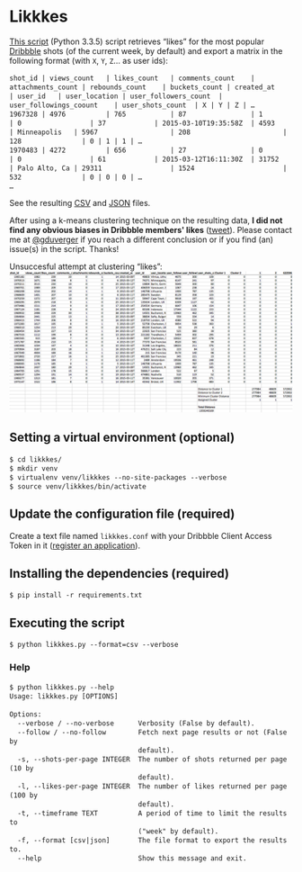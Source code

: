 Likkkes
=======

[This script](https://github.com/gduverger/likkkes/blob/master/likkkes.py) (Python 3.3.5) script retrieves “likes” for the most popular [Dribbble](https://dribbble.com/) shots (of the current week, by default) and export a matrix in the following format (with `X`, `Y`, `Z`… as user ids):

	shot_id	| views_count	| likes_count	| comments_count	| attachments_count	| rebounds_count	| buckets_count	| created_at			| user_id	| user_location	| user_followers_count	| user_followings_coount	| user_shots_count	| X	| Y	| Z	| …
	1967328	| 4976			| 765			| 87				| 1					| 0					| 37			| 2015-03-10T19:35:58Z	| 4593		| Minneapolis	| 5967					| 208						| 128				| 0	| 1	| 1	| …
	1970483	| 4272			| 656			| 27				| 0					| 0					| 61			| 2015-03-12T16:11:30Z	| 31752		| Palo Alto, Ca	| 29311					| 1524						| 532				| 0	| 0	| 0	| …
	…

See the resulting [CSV](https://github.com/gduverger/likkkes/blob/master/likkkes.csv) and [JSON](https://github.com/gduverger/likkkes/blob/master/likkkes.json) files.

After using a k-means clustering technique on the resulting data, **I did not find any obvious biases in Dribbble members' likes** ([tweet](https://twitter.com/gduverger/status/577174550061948930)). Please contact me at [@gduverger](https://twitter.com/gduverger) if you reach a different conclusion or if you find (an) issue(s) in the script. Thanks!

Unsuccesful attempt at clustering “likes”:
![K-means clustering](https://github.com/gduverger/likkkes/blob/master/likkkes.png)

Setting a virtual environment (optional)
----------------------------------------

	$ cd likkkes/
	$ mkdir venv
	$ virtualenv venv/likkkes --no-site-packages --verbose
	$ source venv/likkkes/bin/activate

Update the configuration file (required)
---------------------------------------

Create a text file named `likkkes.conf` with your Dribbble Client Access Token in it ([register an application](https://dribbble.com/account/applications/new)).

Installing the dependencies (required)
--------------------------------------

	$ pip install -r requirements.txt

Executing the script
--------------------

	$ python likkkes.py --format=csv --verbose

### Help

	$ python likkkes.py --help
	Usage: likkkes.py [OPTIONS]

	Options:
	  --verbose / --no-verbose      Verbosity (False by default).
	  --follow / --no-follow        Fetch next page results or not (False by
	                                default).
	  -s, --shots-per-page INTEGER  The number of shots returned per page (10 by
	                                default).
	  -l, --likes-per-page INTEGER  The number of likes returned per page (100 by
	                                default).
	  -t, --timeframe TEXT          A period of time to limit the results to
	                                ("week" by default).
	  -f, --format [csv|json]       The file format to export the results to.
	  --help                        Show this message and exit.
